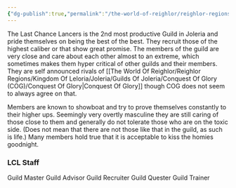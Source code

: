 ```yaml
---
{"dg-publish":true,"permalink":"/the-world-of-reighlor/reighlor-regions/kingdom-of-leloria/joleria/guilds-of-joleria/the-last-chance-lancers/the-last-chance-lancers/"}
---
```


The Last Chance Lancers is the 2nd most productive Guild in Joleria and pride themselves on being the best of the best. They recruit those of the highest caliber or that show great promise. The members of the guild are very close and care about each other almost to an extreme, which sometimes makes them hyper critical of other guilds and their members. 
They are self announced rivals of [[The World Of Reighlor/Reighlor Regions/Kingdom Of Leloria/Joleria/Guilds Of Joleria/Conquest Of Glory (COG)/Conquest Of Glory\|Conquest Of Glory]] though COG does not seem to always agree on that. 

Members are known to showboat and try to prove themselves constantly to their higher ups. Seemingly very overtly masculine they are still caring of those close to them and generally do not tolerate those who are on the toxic side. (Does not mean that there are not those like that in the guild, as such is life.) Many members hold true that it is acceptable to kiss the homies goodnight. 

### **LCL Staff**
Guild Master
Guild Advisor
Guild Recruiter 
Guild Quester
Guild Trainer 